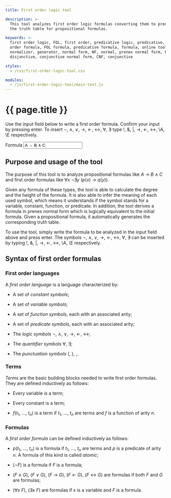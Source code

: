 ```yaml
---
title: First order logic tool

description: >-
  This tool analyzes first order logic formulas converting them to prenex conjunctive/disjunctive form and generates
  the truth table for propositional formulas.

keywords: >-
  first order logic, FOL, first order, predicative logic, predicative, propositional logic, propositional, logic, first
  order formula, FOL formula, predicative formula, formula, online tool, tool, software, analyzer, converter,
  normalizer, generator, normal form, NF, normal, prenex normal form, PNF, prenex, disjunctive normal form, DNF,
  disjunctive, conjunctive normal form, CNF, conjunctive

styles:
  - /css/first-order-logic-tool.css

modules:
  - /js/first-order-logic-tool/main-test.js
---
```


# {{ page.title }} #

Use the input field below to write a first order formula. Confirm your input by pressing enter. To insert ¬, ∧, ∨, →,
←, ↔, ∀, ∃ type !, &, \|, ->, <-, <->, \A, \E respectively.

<form id="first-order-logic-tool">
	<p>
		<label for="first-order-logic-tool-formula">Formula</label>
		<input id="first-order-logic-tool-formula" name="formula" value="A → B ∧ C" spellcheck="false" />
		<small id="first-order-logic-tool-error"></small>
	</p>
</form>

<div id="first-order-logic-tool-result" style="display: none;">
	<p>
		Parsed formula:
		<output id="first-order-logic-tool-parsed" for="first-order-logic-tool-formula"></output>
	</p>

	<p>
		Interpretation:
		<output id="first-order-logic-tool-interpretation" for="first-order-logic-tool-formula"></output>
	</p>

	<p>
		Height: <output id="first-order-logic-tool-height" for="first-order-logic-tool-formula"></output><br />
		Degree: <output id="first-order-logic-tool-degree" for="first-order-logic-tool-formula"></output>
	</p>

	<p>
		Prenex normal form:<br />
		<output id="first-order-logic-tool-prenex" for="first-order-logic-tool-formula"></output>
	</p>

	<p>
		Prenex disjunctive normal form:<br />
		<output id="first-order-logic-tool-prenex-dnf" for="first-order-logic-tool-formula"></output>
	</p>

	<p>
		Prenex conjunctive normal form:<br />
		<output id="first-order-logic-tool-prenex-cnf" for="first-order-logic-tool-formula"></output>
	</p>

	<p id="first-order-logic-tool-truth-table-result">
		Truth table:
		<output id="first-order-logic-truth-table" for="first-order-logic-tool-formula"></output>
	</p>
</div>


## Purpose and usage of the tool ##

The purpose of this tool is to analyze propositional formulas like
<span class="nowrap"><var>A</var> → <var>B</var> ∧ <var>C</var></span> and first order formulas like
<span class="nowrap">∀<var>x</var> ¬∃<var>y</var> (<var>p</var>(<var>x</var>) → <var>q</var>(<var>y</var>))</span>.

Given any formula of these types, the tool is able to calculate the degree and the height of the formula. It is also
able to infer the meaning of each used symbol, which means it understands if the symbol stands for a variable,
constant, function, or predicate. In addition, the tool derives a formula in prenex normal form which is logically
equivalent to the initial formula. Given a propositional formula, it automatically generates the corresponding truth
table.

To use the tool, simply write the formula to be analyzed in the input field above and press enter. The symbols ¬, ∧, ∨,
→, ←, ↔, ∀, ∃ can be inserted by typing !, &, \|, ->, <-, <->, \A, \E respectively.

## Syntax of first order formulas ##

### First order languages ###

A <dfn>first order language</dfn> is a language characterized by:

 * A set of <dfn>constant symbols</dfn>;

 * A set of <dfn>variable symbols</dfn>;

 * A set of <dfn>function symbols</dfn>, each with an associated arity;

 * A set of <dfn>predicate symbols</dfn>, each with an associated arity;

 * The <dfn>logic symbols</dfn> ¬, ∧, ∨, →, ←, ↔;

 * The <dfn>quantifier symbols</dfn> ∀, ∃;

 * The <dfn>punctuation symbols</dfn> (, ), ,.


### Terms ###

<dfn>Terms</dfn> are the basic building blocks needed to write first order formulas. They are defined inductively as
follows:

 * Every variable is a term;

 * Every constant is a term;

 * <span class="nowrap"><var>f</var>(<var>t</var><sub>1</sub>, ..., <var>t</var><sub><var>n</var></sub>)</span> is a
   term if <var>t</var><sub>1</sub>, ..., <var>t</var><sub><var>n</var></sub> are terms and <var>f</var> is a function
   of arity <var>n</var>.


### Formulas ###

A <dfn>first order formula</dfn> can be defined inductively as follows:

 * <span class="nowrap"><var>p</var>(<var>t</var><sub>1</sub>, ..., <var>t</var><sub><var>n</var></sub>)</span> is a
   formula if <var>t</var><sub>1</sub>, ..., <var>t</var><sub><var>n</var></sub> are terms and <var>p</var> is a
   predicate of arity <var>n</var>. A formula of this kind is called <dfn>atomic</dfn>;

 * (¬<var>F</var>) is a formula if <var>F</var> is a formula;

 * <span class="nowrap">(<var>F</var> ∧ <var>G</var>)</span>,
   <span class="nowrap">(<var>F</var> ∨ <var>G</var>)</span>,
   <span class="nowrap">(<var>F</var> → <var>G</var>)</span>,
   <span class="nowrap">(<var>F</var> ← <var>G</var>)</span>,
   <span class="nowrap">(<var>F</var> ↔ <var>G</var>)</span> are formulas if both <var>F</var> and <var>G</var> are
   formulas;

 * <span class="nowrap">(∀<var>x</var> <var>F</var>)</span>, <span class="nowrap">(∃<var>x</var> <var>F</var>)</span>
   are formulas if <var>x</var> is a variable and <var>F</var> is a formula.